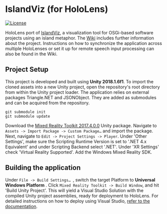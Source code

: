 **<h1>IslandViz (for HoloLens)</h1>**

 [![License](https://img.shields.io/badge/License-Apache%202.0-blue.svg)](https://github.com/DLR-SC/islandviz-hololens/blob/master/LICENSE)

HoloLens port of [IslandViz](https://github.com/DLR-SC/island-viz), a visualization tool for OSGi-based software projects using an island metaphor. The [Wiki](https://github.com/DLR-SC/islandviz-hololens/wiki) includes further information about the project. Instructions on how to synchronize the application across multiple HoloLenses or set it up for remote speech input processing can also be found in the Wiki.


<h2>Project Setup</h2>

This project is developed and built using <b>Unity 2018.1.6f1</b>. To import the cloned assets into a new Unity project, open the repository's root directory from within the Unity project loader. The application relies on external packages Triangle.NET and JSONObject. They are added as submodules and can be acquired from the repository.
```
git submodule init
git submodule update
```
Download the [Mixed Reality Toolkit 2017.4.0.0](https://github.com/microsoft/MixedRealityToolkit-Unity/releases/tag/2017.4.0.0) Unity package. Navigate to `Assets -> Import Package -> Custom Package…`  and import the package. Next, navigate to `Edit -> Project Settings -> Player`. Under 'Other Settings', make sure the Scripting Runtime Version is set to '.NET 4.x Equivalent' and under Scripting Backend select '.NET'. Under 'XR Settings' check 'Virtual Reality Supported'. Add the Windows Mixed Reality SDK.

 
<h2>Building the application</h2>

Under `File -> Build Settings… `, switch the target Platform to <b>Universal Windows Platform</b> . Click `Mixed Reality Toolkit -> Build Window`, and hit 'Build Unity Project'. This will yield a Visual Studio Solution with the compiled Unity project assemblies, ready for deployment to HoloLens. For detailed instructions on how to deploy using Visual Studio, [refer to the documentation](https://docs.microsoft.com/en-us/windows/mixed-reality/install-the-tools).
